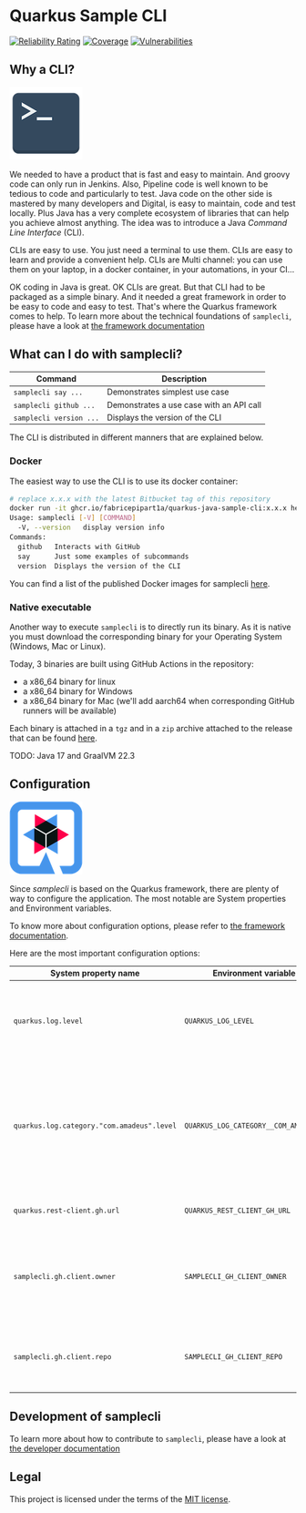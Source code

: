 # Quarkus Sample CLI

[![Reliability Rating](https://sonarcloud.io/api/project_badges/measure?project=fabricepipart1a_quarkus-java-sample-cli&metric=reliability_rating)](https://sonarcloud.io/summary/new_code?id=fabricepipart1a_quarkus-java-sample-cli)
[![Coverage](https://sonarcloud.io/api/project_badges/measure?project=fabricepipart1a_quarkus-java-sample-cli&metric=coverage)](https://sonarcloud.io/summary/new_code?id=fabricepipart1a_quarkus-java-sample-cli)
[![Vulnerabilities](https://sonarcloud.io/api/project_badges/measure?project=fabricepipart1a_quarkus-java-sample-cli&metric=vulnerabilities)](https://sonarcloud.io/summary/new_code?id=fabricepipart1a_quarkus-java-sample-cli)

## Why a CLI?

![Icon](doc/Paomedia-Small-N-Flat-Terminal.512.png)

We needed to have a product that is fast and easy to maintain. And groovy code can only run in Jenkins. Also, Pipeline
code is well known to be tedious to code and particularly to test. Java code on the other side is mastered by many
developers and Digital, is easy to maintain, code and test locally. Plus Java has a very complete ecosystem of libraries
that can help you achieve almost anything. The idea was to introduce a Java _Command Line Interface_ (CLI).

CLIs are easy to use. You just need a terminal to use them. CLIs are easy to learn and provide a convenient help. CLIs
are Multi channel: you can use them on your laptop, in a docker container, in your automations, in your CI...

OK coding in Java is great. OK CLIs are great. But that CLI had to be packaged as a simple binary. And it needed a great
framework in order to be easy to code and easy to test. That's where the Quarkus framework comes to help. To learn more
about the technical foundations of `samplecli`, please have a look at [the framework documentation](doc/framework.md)

## What can I do with samplecli?

|Command| Description                              |
|---|------------------------------------------|
|`samplecli say ...`| Demonstrates simplest use case           |
|`samplecli github ...`| Demonstrates a use case with an API call |
|`samplecli version ...`| Displays the version of the CLI          |

The CLI is distributed in different manners that are explained below.

### Docker

The easiest way to use the CLI is to use its docker container:

```bash
# replace x.x.x with the latest Bitbucket tag of this repository
docker run -it ghcr.io/fabricepipart1a/quarkus-java-sample-cli:x.x.x help
Usage: samplecli [-V] [COMMAND]
  -V, --version   display version info
Commands:
  github   Interacts with GitHub
  say      Just some examples of subcommands
  version  Displays the version of the CLI
```

You can find a list of the published Docker images for
samplecli [here](https://github.com/fabricepipart1a/quarkus-java-sample-cli/pkgs/container/quarkus-java-sample-cli).

### Native executable

Another way to execute `samplecli` is to directly run its binary. As it is native you must download the corresponding
binary for your Operating System (Windows, Mac or Linux).

Today, 3 binaries are built using GitHub Actions in the repository:

* a x86_64 binary for linux
* a x86_64 binary for Windows
* a x86_64 binary for Mac (we'll add aarch64 when corresponding GitHub runners will be available)

Each binary is attached in a `tgz` and in a `zip` archive attached to the release that can be
found [here](https://github.com/fabricepipart1a/quarkus-java-sample-cli/releases).

TODO: Java 17 and GraalVM 22.3

## Configuration

![Icon](doc/quarkus_icon_rgb_256px_default.png)

Since *samplecli* is based on the Quarkus framework, there are plenty of way to configure the application. The most
notable are System properties and Environment variables.

To know more about configuration options, please refer to [the framework documentation](doc/framework.md).

Here are the most important configuration options:

| System property name                       | Environment variable name                  | Usage                                                                                                                                                                                                              |
|--------------------------------------------|--------------------------------------------|--------------------------------------------------------------------------------------------------------------------------------------------------------------------------------------------------------------------|
| `quarkus.log.level`                        | `QUARKUS_LOG_LEVEL`                        | Set the value to DEBUG to benefit from debug logs of quarkus                                                                                                                                                       |
| `quarkus.log.category."com.amadeus".level` | `QUARKUS_LOG_CATEGORY__COM_AMADEUS__LEVEL` | Set the value to DEBUG to benefit from debug logs of samplecli <br> ( [see Quarkus logging doc](https://quarkus.io/guides/logging#quarkus-log-logging-log-config_quarkus.log.categories-logging-categories) for syntax) |
| `quarkus.rest-client.gh.url`               | `QUARKUS_REST_CLIENT_GH_URL`               | URL to connect to GitHub API                                                                                                                                                                                       |
| `samplecli.gh.client.owner`                           | `SAMPLECLI_GH_CLIENT_OWNER`                | Owner of the repository that will be targeted for the GitHub API calls                                                                                                                                             |
| `samplecli.gh.client.repo`                           | `SAMPLECLI_GH_CLIENT_REPO`                 | Repository that will be targeted for the GitHub API calls                                                                                                                                                          |

## Development of samplecli

To learn more about how to contribute to `samplecli`, please have a look at [the developer documentation](contribute.md)

## Legal

This project is licensed under the terms of the [MIT license](LICENSE).
